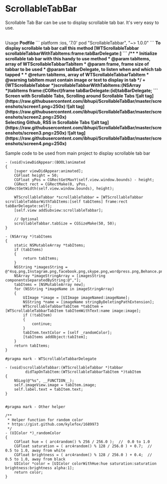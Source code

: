 # ScrollableTabBar
Scrollable Tab Bar can be use to display scrollable tab bar. It's very easy to use.

<br />
Usage
<b>
Podfile
</b>
```
platform :ios, '7.0'
pod "ScrollableTabbar", "~> 1.0.0"
```

<b>
To display scrollable tab bar call this method
[WTScrollableTabbar scrollableTabbarWithTabItems:frame:tabBarDelegate:]
```
/**
 * Initialize scrollable tab bar with this handy to use method
 * @param tabItems, array of WTScrollableTabbarTabItem
 * @param frame, frame size of tabbar to be used
 * @param tabBarDelegate, to listen when and which tab tapped
 *
 * @return tabItems, array of WTScrollableTabbarTabItem
 * @warning tabItem must contain image or text to display in tab
 */
+ (WTScrollableTabbar *)scrollableTabbarWithTabItems:(NSArray *)tabItems
												frame:(CGRect)frame
									   tabBarDelegate:(id<WTScrollableTabbarDelegate>)tabBarDelegate;
```
</b>

<b>
Screen with Scrollable Tabs, Scrolling around Scrollable Tabs
![alt tag](https://raw.githubusercontent.com/ibhupi/ScrollableTabBar/master/screenshots/screen1.png=250x)
![alt tag](https://raw.githubusercontent.com/ibhupi/ScrollableTabBar/master/screenshots/screen2.png=250x)<br />
Selecting Github, RSS in Scrollable Tabs
![alt tag](https://raw.githubusercontent.com/ibhupi/ScrollableTabBar/master/screenshots/screen3.png=250x)
![alt tag](https://raw.githubusercontent.com/ibhupi/ScrollableTabBar/master/screenshots/screen4.png=250x)<br />
</b>

Sample code to be used from main project to display scrollable tab bar
```
- (void)viewDidAppear:(BOOL)animated
{
    [super viewDidAppear:animated];
    CGFloat height = 50;
    CGFloat yPos = CGRectGetMaxY(self.view.window.bounds) - height;
    CGRect rect = CGRectMake(0, yPos, CGRectGetWidth(self.view.window.bounds), height);
    
    WTScrollableTabbar *scrollableTabbar = [WTScrollableTabbar scrollableTabbarWithTabItems:[self tabItems] frame:rect tabBarDelegate:self];
    [self.view addSubview:scrollableTabbar];
    
    // Optional
    scrollableTabbar.tabSize = CGSizeMake(50, 50);
}

- (NSArray *)tabItems
{
    static NSMutableArray *tabItems;
    if (tabItems)
    {
        return tabItems;
    }
    NSString *imagesString = @"4sq.png,Instagram.png,facebook.png,skype.png,wordpress.png,Behance.png,Rss.png,g+.png,tumblr.png,youtube.png,Forrst.png,dribbble.png,linkedin.png,twitter.png,Github.png,evernote.png,pinterest.png,vimeo.png";
    NSArray *imageStringArray = [imagesString componentsSeparatedByString:@","];
    tabItems = [NSMutableArray new];
    for (NSString *imageName in imageStringArray)
    {
        UIImage *image = [UIImage imageNamed:imageName];
        NSString *name = [imageName stringByDeletingPathExtension];
        WTScrollableTabbarTabItem *tabItem = [WTScrollableTabbarTabItem tabItemWithText:name image:image];
        if (!tabItem)
        {
            continue;
        }
        tabItem.textColor = [self _randomColor];
        [tabItems addObject:tabItem];
    }
    return tabItems;
}

#pragma mark - WTScrollableTabbarDelegate

- (void)scrollableTabbar:(WTScrollableTabbar *)tabbar
         didTapOnTabItem:(WTScrollableTabbarTabItem *)tabItem
{
    NSLog(@"%s", __FUNCTION__);
    self.imageView.image = tabItem.image;
    self.label.text = tabItem.text;
}


#pragma mark - Other helper

/**
 * Helper function for random color
 * https://gist.github.com/kylefox/1689973
 */
- (UIColor *)_randomColor
{
    CGFloat hue = ( arc4random() % 256 / 256.0 );  //  0.0 to 1.0
    CGFloat saturation = ( arc4random() % 128 / 256.0 ) + 0.7;  //  0.5 to 1.0, away from white
    CGFloat brightness = ( arc4random() % 128 / 256.0 ) + 0.4;  //  0.5 to 1.0, away from black
    UIColor *color = [UIColor colorWithHue:hue saturation:saturation brightness:brightness alpha:1];
    return color;
}
```